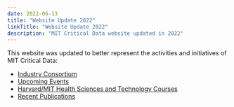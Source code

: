 ```yaml
---
date: 2022-06-13
title: "Website Update 2022"
linkTitle: "Website Update 2022"
description: "MIT Critical Data website updated in 2022"
---
```


This website was updated to better represent the activities and initiatives of MIT Critical Data:

- [Industry Consortium](/consortium/)
- [Upcoming Events](/news/upcoming/)
- [Harvard/MIT Health Sciences and Technology Courses](/news/curriculum/)
- [Recent Publications](/news/publications/)
